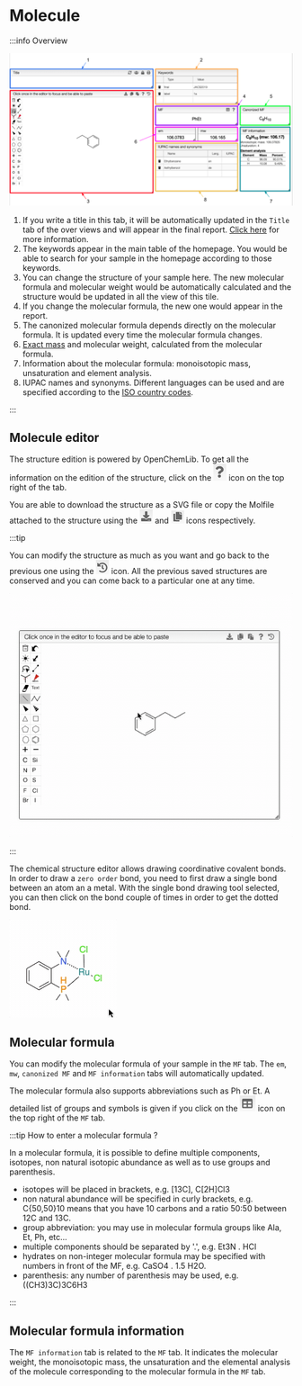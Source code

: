 # Molecule

:::info Overview

![overview](overview.png)

1. If you write a title in this tab, it will be automatically updated in the `Title` tab of the over views and will appear in the final report. [Click here](../includes/titletab/README.md) for more information.
2. The keywords appear in the main table of the homepage. You would be able to search for your sample in the homepage according to those keywords.
3. You can change the structure of your sample here. The new molecular formula and molecular weight would be automatically calculated and the structure would be updated in all the view of this tile. 
4. If you change the molecular formula, the new one would appear in the report.
5. The canonized molecular formula depends directly on the molecular formula. It is updated every time the molecular formula changes. 
6. [Exact mass](https://en.wikipedia.org/wiki/Mass_(mass_spectrometry)#Exact_mass) and molecular weight, calculated from the molecular formula.
7. Information about the molecular formula: monoisotopic mass, unsaturation and element analysis.
8. IUPAC names and synonyms. Different languages can be used and are specified according to the [ISO country codes](https://en.wikipedia.org/wiki/List_of_ISO_3166_country_codes). 

:::

## Molecule editor

The structure edition is powered by OpenChemLib. To get all the information on the edition of the structure, click on the ![icon](icon.png) icon on the top right of the tab. 

You are able to download the structure as a SVG file or copy the Molfile attached to the structure using the ![download](download.png) and ![molfile](molfile.png) icons respectively.

:::tip

You can modify the structure as much as you want and go back to the previous one using the ![reload](reload.png) icon. All the previous saved structures are conserved and you can come back to a particular one at any time.

![structure](structure.gif)

:::

The chemical structure editor allows drawing coordinative covalent bonds. In order to draw a `zero order` bond, you need to first draw a single bond between an atom an a metal. With the single bond drawing tool selected, you can then click on the bond couple of times in order to get the dotted bond. 

![draw metal](drawMetal.gif)

## Molecular formula

You can modify the molecular formula of your sample in the `MF` tab. The `em`, `mw`, `canonized MF` and `MF information` tabs will automatically updated. 

The molecular formula also supports abbreviations such as Ph or Et. A detailed list of groups and symbols is given if you click on the ![list](list.png) icon on the top right of the `MF` tab.

:::tip How to enter a molecular formula ?

In a molecular formula, it is possible to define multiple components, isotopes, non natural isotopic abundance as well as to use groups and parenthesis. 
- isotopes will be placed in brackets, e.g. [13C], C[2H]Cl3
- non natural abundance will be specified in curly brackets, e.g. C{50,50}10 means that you have 10 carbons and a ratio 50:50 between 12C and 13C.
- group abbreviation: you may use in molecular formula groups like Ala, Et, Ph, etc...
- multiple components should be separated by '.', e.g. Et3N . HCl 
- hydrates on non-integer molecular formula may be specified with numbers in front of the MF, e.g. CaSO4 . 1.5 H2O. 
- parenthesis: any number of parenthesis may be used, e.g. ((CH3)3C)3C6H3 

:::

## Molecular formula information 

The `MF information` tab is related to the `MF` tab. It indicates the molecular weight, the monoisotopic mass, the unsaturation and the elemental analysis of the molecule corresponding to the molecular formula in the `MF` tab. 